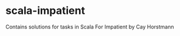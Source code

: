 scala-impatient
===============

Contains solutions for tasks in Scala For Impatient by Cay Horstmann

